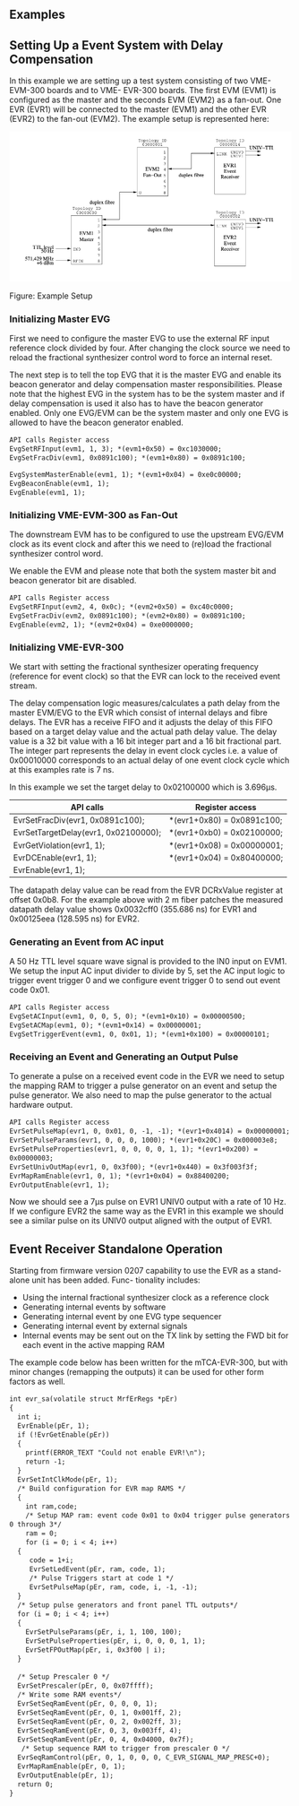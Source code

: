 ## Examples

## Setting Up a Event System with Delay Compensation

In this example we are setting up a test system consisting of two VME-EVM-300 boards and to VME-
EVR-300 boards. The first EVM (EVM1) is configured as the master and the seconds EVM (EVM2) as
a fan-out. One EVR (EVR1) will be connected to the master (EVM1) and the other EVR (EVR2) to the
fan-out (EVM2). The example setup is represented here:

![image](images/example-DC-setup.png)

Figure: Example Setup

### Initializing Master EVG

First we need to configure the master EVG to use the external RF input reference clock divided by four.
After changing the clock source we need to reload the fractional synthesizer control word to force an internal
reset.

The next step is to tell the top EVG that it is the master EVG and enable its beacon generator and delay
compensation master responsibilities. Please note that the highest EVG in the system has to be the system
master and if delay compensation is used it also has to have the beacon generator enabled. Only one
EVG/EVM can be the system master and only one EVG is allowed to have the beacon generator enabled.

```
API calls Register access
EvgSetRFInput(evm1, 1, 3); *(evm1+0x50) = 0xc1030000;
EvgSetFracDiv(evm1, 0x0891c100); *(evm1+0x80) = 0x0891c100;
```
```
EvgSystemMasterEnable(evm1, 1); *(evm1+0x04) = 0xe0c00000;
EvgBeaconEnable(evm1, 1);
EvgEnable(evm1, 1);
```
### Initializing VME-EVM-300 as Fan-Out

The downstream EVM has to be configured to use the upstream EVG/EVM clock as its event clock and
after this we need to (re)load the fractional synthesizer control word.

We enable the EVM and please note that both the system master bit and beacon generator bit are disabled.

```
API calls Register access
EvgSetRFInput(evm2, 4, 0x0c); *(evm2+0x50) = 0xc40c0000;
EvgSetFracDiv(evm2, 0x0891c100); *(evm2+0x80) = 0x0891c100;
EvgEnable(evm2, 1); *(evm2+0x04) = 0xe0000000;
```
### Initializing VME-EVR-300

We start with setting the fractional synthesizer operating frequency (reference for event clock) so that the
EVR can lock to the received event stream.

The delay compensation logic measures/calculates a path delay from the master EVM/EVG to the EVR
which consist of internal delays and fibre delays. The EVR has a receive FIFO and it adjusts the delay of
this FIFO based on a target delay value and the actual path delay value. The delay value is a 32 bit value
with a 16 bit integer part and a 16 bit fractional part. The integer part represents the delay in event clock
cycles i.e. a value of 0x00010000 corresponds to an actual delay of one event clock cycle which at this
examples rate is 7 ns.

In this example we set the target delay to 0x02100000 which is 3.696μs.

| API calls | Register access |
| --------- | --------------- |
| EvrSetFracDiv(evr1, 0x0891c100);     | *(evr1+0x80) = 0x0891c100;
| EvrSetTargetDelay(evr1, 0x02100000); | *(evr1+0xb0) = 0x02100000;
| EvrGetViolation(evr1, 1);            | *(evr1+0x08) = 0x00000001;
| EvrDCEnable(evr1, 1);                | *(evr1+0x04) = 0x80400000;
| EvrEnable(evr1, 1); |

The datapath delay value can be read from the EVR DCRxValue register at offset 0x0b8. For the example
above with 2 m fiber patches the measured datapath delay value shows 0x0032cff0 (355.686 ns) for EVR1
and 0x00125eea (128.595 ns) for EVR2.

### Generating an Event from AC input

A 50 Hz TTL level square wave signal is provided to the IN0 input on EVM1. We setup the input AC input
divider to divide by 5, set the AC input logic to trigger event trigger 0 and we configure event trigger 0 to
send out event code 0x01.

```
API calls Register access
EvgSetACInput(evm1, 0, 0, 5, 0); *(evm1+0x10) = 0x00000500;
EvgSetACMap(evm1, 0); *(evm1+0x14) = 0x00000001;
EvgSetTriggerEvent(evm1, 0, 0x01, 1); *(evm1+0x100) = 0x00000101;
```
### Receiving an Event and Generating an Output Pulse

To generate a pulse on a received event code in the EVR we need to setup the mapping RAM to trigger a
pulse generator on an event and setup the pulse generator. We also need to map the pulse generator to the
actual hardware output.


```
API calls Register access
EvrSetPulseMap(evr1, 0, 0x01, 0, -1, -1); *(evr1+0x4014) = 0x00000001;
EvrSetPulseParams(evr1, 0, 0, 0, 1000); *(evr1+0x20C) = 0x000003e8;
EvrSetPulseProperties(evr1, 0, 0, 0, 0, 1, 1); *(evr1+0x200) = 0x00000003;
EvrSetUnivOutMap(evr1, 0, 0x3f00); *(evr1+0x440) = 0x3f003f3f;
EvrMapRamEnable(evr1, 0, 1); *(evr1+0x04) = 0x88400200;
EvrOutputEnable(evr1, 1);
```
Now we should see a 7μs pulse on EVR1 UNIV0 output with a rate of 10 Hz. If we configure EVR2 the
same way as the EVR1 in this example we should see a similar pulse on its UNIV0 output aligned with the
output of EVR1.


## Event Receiver Standalone Operation

Starting from firmware version 0207 capability to use the EVR as a stand-alone unit has been added. Func-
tionality includes:

- Using the internal fractional synthesizer clock as a reference clock
- Generating internal events by software
- Generating internal event by one EVG type sequencer
- Generating internal event by external signals
- Internal events may be sent out on the TX link by setting the FWD bit for each event in the active
    mapping RAM

The example code below has been written for the mTCA-EVR-300, but with minor changes (remapping the
outputs) it can be used for other form factors as well.

```
int evr_sa(volatile struct MrfErRegs *pEr)
{
  int i;
  EvrEnable(pEr, 1);
  if (!EvrGetEnable(pEr))
  {
    printf(ERROR_TEXT "Could not enable EVR!\n");
    return -1;
  }
  EvrSetIntClkMode(pEr, 1);
  /* Build configuration for EVR map RAMS */
  {
    int ram,code;
    /* Setup MAP ram: event code 0x01 to 0x04 trigger pulse generators 0 through 3*/
    ram = 0;
    for (i = 0; i < 4; i++)
  {
     code = 1+i;
     EvrSetLedEvent(pEr, ram, code, 1);
     /* Pulse Triggers start at code 1 */
     EvrSetPulseMap(pEr, ram, code, i, -1, -1);
  }
  /* Setup pulse generators and front panel TTL outputs*/
  for (i = 0; i < 4; i++)
  {
    EvrSetPulseParams(pEr, i, 1, 100, 100);
    EvrSetPulseProperties(pEr, i, 0, 0, 0, 1, 1);
    EvrSetFPOutMap(pEr, i, 0x3f00 | i);
  }

  /* Setup Prescaler 0 */
  EvrSetPrescaler(pEr, 0, 0x07ffff);
  /* Write some RAM events*/
  EvrSetSeqRamEvent(pEr, 0, 0, 0, 1);
  EvrSetSeqRamEvent(pEr, 0, 1, 0x001ff, 2);
  EvrSetSeqRamEvent(pEr, 0, 2, 0x002ff, 3);
  EvrSetSeqRamEvent(pEr, 0, 3, 0x003ff, 4);
  EvrSetSeqRamEvent(pEr, 0, 4, 0x04000, 0x7f);
   /* Setup sequence RAM to trigger from prescaler 0 */
  EvrSeqRamControl(pEr, 0, 1, 0, 0, 0, C_EVR_SIGNAL_MAP_PRESC+0);
  EvrMapRamEnable(pEr, 0, 1);
  EvrOutputEnable(pEr, 1);
  return 0;
}
```

